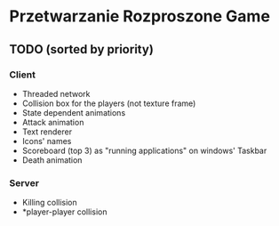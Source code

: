 # Przetwarzanie Rozproszone Game
## TODO (sorted by priority)
### Client
* Threaded network
* Collision box for the players (not texture frame)
* State dependent animations
* Attack animation
* Text renderer
* Icons' names
* Scoreboard (top 3) as "running applications" on windows' Taskbar
* Death animation
### Server
* Killing collision
* *player-player collision
